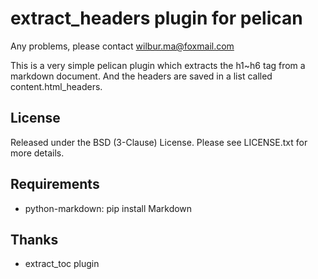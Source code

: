 # extract_headers plugin for pelican

Any problems, please contact wilbur.ma@foxmail.com

This is a very simple pelican plugin which extracts the h1~h6 tag from a markdown document.
And the headers are saved in a list called content.html_headers.

## License
Released under the BSD (3-Clause) License. Please see LICENSE.txt for more details.

## Requirements
*  python-markdown: pip install Markdown

## Thanks
*  extract_toc plugin
